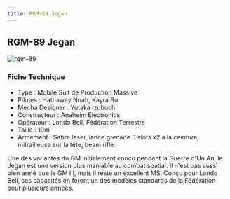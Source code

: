 ```yaml
---
title: RGM-89 Jegan
---
```


RGM-89 Jegan
------------


![rgm-89](/images/stories/saga/charcontreattaque/ms/rgm-89.png)


### Fiche Technique


* Type : Mobile Suit de Production Massive
* Pilotes : Hathaway Noah, Kayra Su
* Mecha Designer : Yutaka Izubuchi
* Constructeur : Anaheim Electronics
* Opérateur : Londo Bell, Fédération Terrestre
* Taille : 19m
* Armement : Sabre laser, lance grenade 3 slots x2 à la ceinture, mitrailleuse sur la tête, beam rifle.


Une des variantes du GM initialement conçu pendant la Guerre d'Un An, le Jegan est une version plus maniable au combat spatial. Il n'est pas aussi bien armé que le GM III, mais il reste un excellent MS. Conçu pour Londo Bell, ses capacités en feront un des modèles standards de la Fédération pour plusieurs années.

